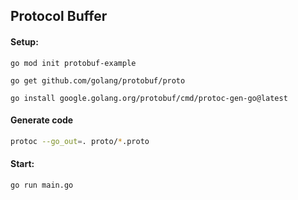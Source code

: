 ## Protocol Buffer

#### Setup:

```
go mod init protobuf-example

go get github.com/golang/protobuf/proto

go install google.golang.org/protobuf/cmd/protoc-gen-go@latest
```

#### Generate code

```bash
protoc --go_out=. proto/*.proto
```

#### Start:

```
go run main.go
```
